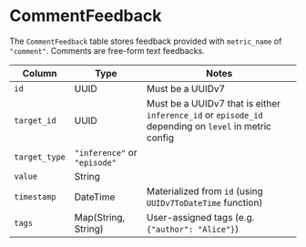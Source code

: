 # CommentFeedback

The `CommentFeedback` table stores feedback provided with `metric_name` of `"comment"`.
Comments are free-form text feedbacks.

| Column | Type | Notes |
| --- | --- | --- |
| `id` | UUID | Must be a UUIDv7 |
| `target_id` | UUID | Must be a UUIDv7 that is either `inference_id` or `episode_id` depending on `level` in metric config |
| `target_type` | `"inference"` or `"episode"` |  |
| `value` | String |  |
| `timestamp` | DateTime | Materialized from `id` (using `UUIDv7ToDateTime` function) |
| `tags` | Map(String, String) | User-assigned tags (e.g. `{"author": "Alice"}`) |
